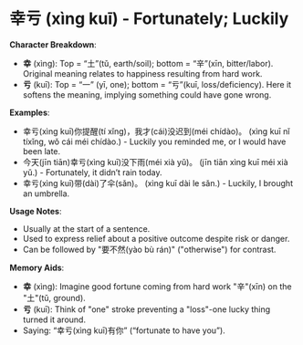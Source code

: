 # **幸亏 (xìng kuī) - Fortunately; Luckily**

**Character Breakdown**:  
- **幸** (xìng): Top = “土”(tǔ, earth/soil); bottom = “辛”(xīn, bitter/labor). Original meaning relates to happiness resulting from hard work.  
- **亏** (kuī): Top = “一” (yī, one); bottom = “亏”(kuī, loss/deficiency). Here it softens the meaning, implying something could have gone wrong.

**Examples**:  
- 幸亏(xìng kuī)你提醒(tí xǐng)，我才(cái)没迟到(méi chídào)。 (xìng kuī nǐ tíxǐng, wǒ cái méi chídào.) - Luckily you reminded me, or I would have been late.  
- 今天(jīn tiān)幸亏(xìng kuī)没下雨(méi xià yǔ)。 (jīn tiān xìng kuī méi xià yǔ.) - Fortunately, it didn’t rain today.  
- 幸亏(xìng kuī)带(dài)了伞(sǎn)。 (xìng kuī dài le sǎn.) - Luckily, I brought an umbrella.

**Usage Notes**:  
- Usually at the start of a sentence.  
- Used to express relief about a positive outcome despite risk or danger.  
- Can be followed by "要不然(yào bù rán)" ("otherwise") for contrast.

**Memory Aids**:  
- **幸** (xìng): Imagine good fortune coming from hard work "辛"(xīn) on the "土"(tǔ, ground).  
- **亏** (kuī): Think of "one" stroke preventing a "loss"-one lucky thing turned it around.  
- Saying: “幸亏(xìng kuī)有你” (“fortunate to have you”).